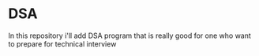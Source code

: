 # DSA
In this repository i'll add DSA program that is really good for one who want to prepare for technical interview
